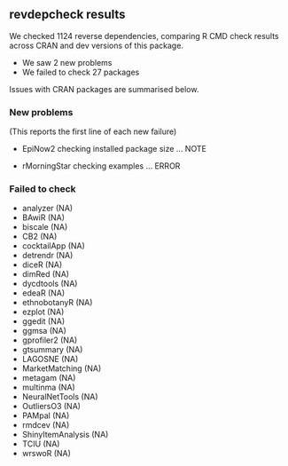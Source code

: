 ## revdepcheck results

We checked 1124 reverse dependencies, comparing R CMD check results across CRAN and dev versions of this package.

 * We saw 2 new problems
 * We failed to check 27 packages

Issues with CRAN packages are summarised below.

### New problems
(This reports the first line of each new failure)

* EpiNow2
  checking installed package size ... NOTE

* rMorningStar
  checking examples ... ERROR

### Failed to check

* analyzer          (NA)
* BAwiR             (NA)
* biscale           (NA)
* CB2               (NA)
* cocktailApp       (NA)
* detrendr          (NA)
* diceR             (NA)
* dimRed            (NA)
* dycdtools         (NA)
* edeaR             (NA)
* ethnobotanyR      (NA)
* ezplot            (NA)
* ggedit            (NA)
* ggmsa             (NA)
* gprofiler2        (NA)
* gtsummary         (NA)
* LAGOSNE           (NA)
* MarketMatching    (NA)
* metagam           (NA)
* multinma          (NA)
* NeuralNetTools    (NA)
* OutliersO3        (NA)
* PAMpal            (NA)
* rmdcev            (NA)
* ShinyItemAnalysis (NA)
* TCIU              (NA)
* wrswoR            (NA)
